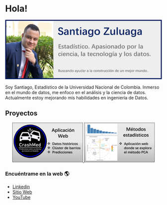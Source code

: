 # Hola!

![Banner Santiago Zuluaga](banner-github.png)

Soy Santiago, Estadístico de la Universidad Nacional de Colombia. Inmerso en el mundo de datos, me enfoco en el análisis y la ciencia de datos. Actualmente estoy mejorando  mis habilidades en ingeniería de Datos.

## Proyectos

<p align="center">
 <a href="https://accidentesmed.shinyapps.io/AppCompleta2/" target="_blank"> <img src="crash-med.PNG" width="45%" /> </a>
 <a href="https://santiagozuluagaa.shinyapps.io/WINEPCA/" target="_blank"> <img src="pca.PNG" width="45%" /> </a>
</p>

### Encuéntrame en la web :earth_americas:

- [Linkedin](https://www.linkedin.com/in/santiago-zuluaga-ayala/)
- [Sitio Web](https://santiagozuluagaa.github.io/web/)
- [YouTube](https://www.youtube.com/channel/UCfOBFd8tYZ9490CwVhN8cZg)

<!--
**santiagozuluagaa/santiagozuluagaa** is a ✨ _special_ ✨ repository because its `README.md` (this file) appears on your GitHub profile.
Here are some ideas to get you started:

- 🔭 I’m currently working on ...
- 🌱 I’m currently learning ...
- 👯 I’m looking to collaborate on ...
- 🤔 I’m looking for help with ...
- 💬 Ask me about ...
- 📫 How to reach me: ...
- 😄 Pronouns: ...
- ⚡ Fun fact: ...
-->
